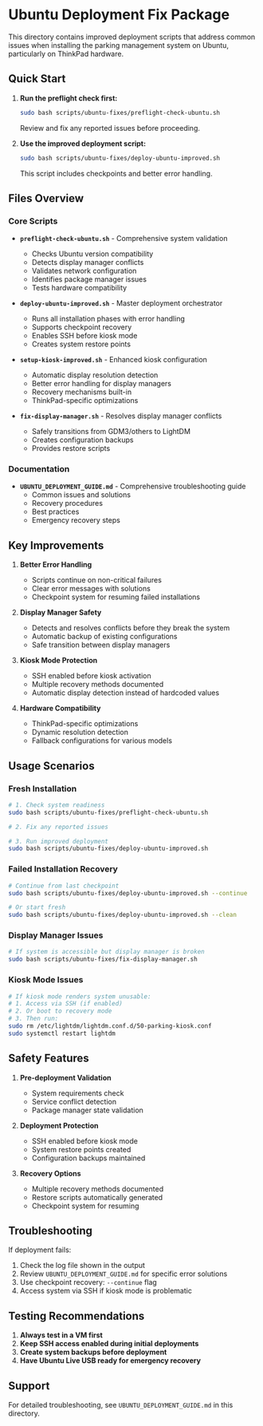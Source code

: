 # Ubuntu Deployment Fix Package

This directory contains improved deployment scripts that address common issues when installing the parking management system on Ubuntu, particularly on ThinkPad hardware.

## Quick Start

1. **Run the preflight check first:**
   ```bash
   sudo bash scripts/ubuntu-fixes/preflight-check-ubuntu.sh
   ```
   Review and fix any reported issues before proceeding.

2. **Use the improved deployment script:**
   ```bash
   sudo bash scripts/ubuntu-fixes/deploy-ubuntu-improved.sh
   ```
   This script includes checkpoints and better error handling.

## Files Overview

### Core Scripts

- **`preflight-check-ubuntu.sh`** - Comprehensive system validation
  - Checks Ubuntu version compatibility
  - Detects display manager conflicts
  - Validates network configuration
  - Identifies package manager issues
  - Tests hardware compatibility
  
- **`deploy-ubuntu-improved.sh`** - Master deployment orchestrator
  - Runs all installation phases with error handling
  - Supports checkpoint recovery
  - Enables SSH before kiosk mode
  - Creates system restore points

- **`setup-kiosk-improved.sh`** - Enhanced kiosk configuration
  - Automatic display resolution detection
  - Better error handling for display managers
  - Recovery mechanisms built-in
  - ThinkPad-specific optimizations

- **`fix-display-manager.sh`** - Resolves display manager conflicts
  - Safely transitions from GDM3/others to LightDM
  - Creates configuration backups
  - Provides restore scripts

### Documentation

- **`UBUNTU_DEPLOYMENT_GUIDE.md`** - Comprehensive troubleshooting guide
  - Common issues and solutions
  - Recovery procedures
  - Best practices
  - Emergency recovery steps

## Key Improvements

1. **Better Error Handling**
   - Scripts continue on non-critical failures
   - Clear error messages with solutions
   - Checkpoint system for resuming failed installations

2. **Display Manager Safety**
   - Detects and resolves conflicts before they break the system
   - Automatic backup of existing configurations
   - Safe transition between display managers

3. **Kiosk Mode Protection**
   - SSH enabled before kiosk activation
   - Multiple recovery methods documented
   - Automatic display detection instead of hardcoded values

4. **Hardware Compatibility**
   - ThinkPad-specific optimizations
   - Dynamic resolution detection
   - Fallback configurations for various models

## Usage Scenarios

### Fresh Installation
```bash
# 1. Check system readiness
sudo bash scripts/ubuntu-fixes/preflight-check-ubuntu.sh

# 2. Fix any reported issues

# 3. Run improved deployment
sudo bash scripts/ubuntu-fixes/deploy-ubuntu-improved.sh
```

### Failed Installation Recovery
```bash
# Continue from last checkpoint
sudo bash scripts/ubuntu-fixes/deploy-ubuntu-improved.sh --continue

# Or start fresh
sudo bash scripts/ubuntu-fixes/deploy-ubuntu-improved.sh --clean
```

### Display Manager Issues
```bash
# If system is accessible but display manager is broken
sudo bash scripts/ubuntu-fixes/fix-display-manager.sh
```

### Kiosk Mode Issues
```bash
# If kiosk mode renders system unusable:
# 1. Access via SSH (if enabled)
# 2. Or boot to recovery mode
# 3. Then run:
sudo rm /etc/lightdm/lightdm.conf.d/50-parking-kiosk.conf
sudo systemctl restart lightdm
```

## Safety Features

1. **Pre-deployment Validation**
   - System requirements check
   - Service conflict detection
   - Package manager state validation

2. **Deployment Protection**
   - SSH enabled before kiosk mode
   - System restore points created
   - Configuration backups maintained

3. **Recovery Options**
   - Multiple recovery methods documented
   - Restore scripts automatically generated
   - Checkpoint system for resuming

## Troubleshooting

If deployment fails:

1. Check the log file shown in the output
2. Review `UBUNTU_DEPLOYMENT_GUIDE.md` for specific error solutions
3. Use checkpoint recovery: `--continue` flag
4. Access system via SSH if kiosk mode is problematic

## Testing Recommendations

1. **Always test in a VM first**
2. **Keep SSH access enabled during initial deployments**
3. **Create system backups before deployment**
4. **Have Ubuntu Live USB ready for emergency recovery**

## Support

For detailed troubleshooting, see `UBUNTU_DEPLOYMENT_GUIDE.md` in this directory.